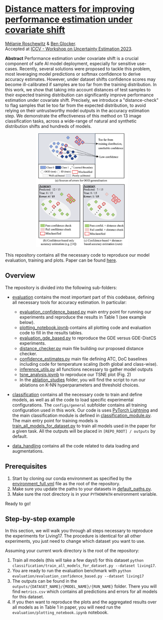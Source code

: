 # [Distance matters for improving performance estimation under covariate shift](tbd)
[Mélanie Roschewitz](melanibe.github.io) & [Ben Glocker](http://wp.doc.ic.ac.uk/bglocker/). </br>
Accepted at [ICCV - Workshop on Uncertainty Estimation 2023](https://uncv2023.github.io/).



**Abstract**
Performance estimation under covariate shift is a crucial component of safe AI model deployment, especially for sensitive use-cases. Recently, several solutions were proposed to tackle this problem, most leveraging model predictions or softmax confidence to derive accuracy estimates. However, under dataset shifts confidence scores may become ill-calibrated if samples are too far from the training distribution. In this work, we show that taking into account distances of test samples to their expected training distribution can significantly improve performance estimation under covariate shift. Precisely, we introduce a "distance-check" to flag samples that lie too far from the expected distribution, to avoid relying on their untrustworthy model outputs in the accuracy estimation step. We demonstrate the effectiveness of this method on 13 image classification tasks, across a wide-range of natural and synthetic distribution shifts and hundreds of models.


<p align="center">
<img src="figure1.png" alt="figure_1" width="300">
</p>

This repository contains all the necessary code to reproduce our model evaluation, training and plots. Paper can be found [here](tbd).

## Overview
The repository is divided into the following sub-folders:

* [evaluation](evaluation/) contains the most important part of this codebase, defining all necessary tools for accuracy estimation. In particular:
    * [evaluation_confidence_based.py](evaluation/evaluation_confidence_based.py) main entry point for running our experiments and reproduce the results in Table 1 (see example below).
    * [plotting_notebook.ipynb](evaluation/plotting_notebook.ipynb) contains all plotting code and evaluation code to fill in the results tables.
    * [evaluation_gde_based.py](evaluation/evaluation_gde_based.py) to reproduce the GDE versus GDE-DistCS experiments.
    * [distance_checker.py](evaluation/distance_checker.py) main file building our proposed distance checker.
    * [confidence_estimates.py](evaluation/confidence_estimates.py) main file defining ATC, DoC baselines including code for temperature scaling (both global and class-wise).
    * [inference_utils.py](evaluation/inference_utils.py) all functions necessary to gather model outputs
    * [tsne_analysis.ipynb](evaluation/tsne_analysis.ipynb) to reproduce our TSNE plot (Fig. 2)
    * In the [ablation_studies](evaluation/ablation_studies/) folder, you will find the script to run our ablations on K-NN hyperparameters and threshold choices.


* [classification](classification/) contains all the necessary code to train and define models, as well as all the code to load specific experimental configurations. The `configs/general` subfolder contains all training configuration used in this work. Our code is uses [PyTorch Lightning](https://pytorch-lightning.readthedocs.io/en/latest/starter/introduction_guide.html) and the main classification module is defined in [classification_module.py](classification/classification_module.py). The main entry point for training models is [train_all_models_for_dataset.py](classification/train_all_models_for_dataset.py) to train all models used in the paper for a given task. All the outputs will be placed in `[REPO_ROOT] / outputs` by default. 
* [data_handling](data_handling/) contains all the code related to data loading and augmentations. 


## Prerequisites
1. Start by cloning our conda environment as specified by the [environment_full.yml](environment_full.yml) file as the root of the repository. 
2. Make sure you update the paths to your datasets in [default_paths.py](default_paths.py).
3. Make sure the root directory is in your `PYTHONPATH` environment variable. 

Ready to go!

## Step-by-step example
In this section, we will walk you through all steps necessary to reproduce the experiments for Living17. The procedure is identical for all other experiments, you just need to change which dataset you want to use. 

Assuming your current work directory is the root of the repository:
1. Train all models (this will take a few days!) for this dataset `python classification/train_all_models_for_dataset.py --dataset living17`. 
5. You are ready to run the evaluation benchmark with `python evaluation/evaluation_confidence_based.py --dataset living17`
6. The outputs can be found in the `outputs/{DATASET_NAME}/{MODEL_NAME}/{RUN_NAME}` folder. There you will find `metrics.csv` which contains all predictions and errors for all models for this dataset.
7. If you then want to reproduce the plots and the aggregated results over all models as in Table 1 in paper, you will need run the `evaluation/plotting_notebook.ipynb` notebook. 

